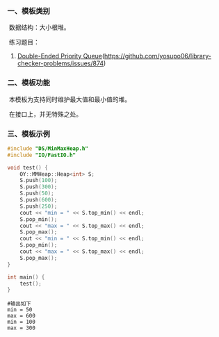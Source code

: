 ### 一、模板类别

​	数据结构：大小根堆。

​	练习题目：

1. [Double-Ended Priority Queue](https://judge.yosupo.jp/problem/double_ended_priority_queue)(https://github.com/yosupo06/library-checker-problems/issues/874)



### 二、模板功能

​		本模板为支持同时维护最大值和最小值的堆。

​		在接口上，并无特殊之处。


### 三、模板示例

```c++
#include "DS/MinMaxHeap.h"
#include "IO/FastIO.h"

void test() {
    OY::MMHeap::Heap<int> S;
    S.push(100);
    S.push(300);
    S.push(50);
    S.push(600);
    S.push(250);
    cout << "min = " << S.top_min() << endl;
    S.pop_min();
    cout << "max = " << S.top_max() << endl;
    S.pop_max();
    cout << "min = " << S.top_min() << endl;
    S.pop_min();
    cout << "max = " << S.top_max() << endl;
    S.pop_max();
}

int main() {
    test();
}
```

```
#输出如下
min = 50
max = 600
min = 100
max = 300

```

